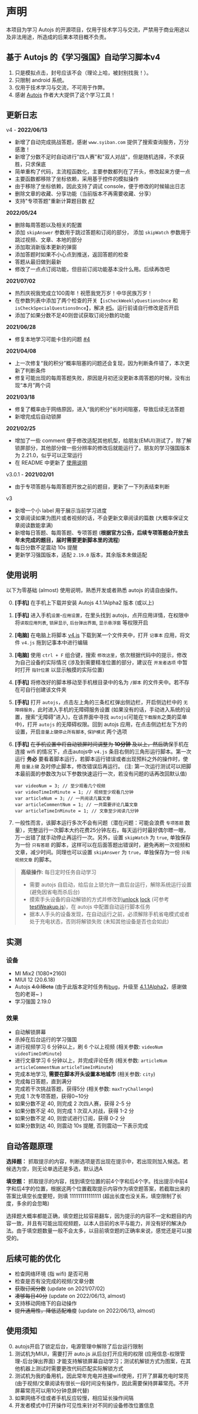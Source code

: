 # 声明

本项目为学习 Autojs 的开源项目，仅用于技术学习与交流，严禁用于商业用途以及非法用途，所造成的后果本项目概不负责。

## 基于 Autojs 的《学习强国》自动学习脚本v4

1. 只是模拟点击，封号应该不会（理论上哈，被封别找我！）。
2. 只限制 android 系统。
3. 仅用于技术学习与交流，不可用于作弊。
4. 感谢 [Autojs](https://github.com/hyb1996/Auto.js) 作者大大提供了这个学习工具！

## 更新日志

v4 - **2022/06/13**

* 新增了自动完成挑战答题，感谢 `www.syiban.com` 提供了搜索查询服务，万分感激！
* 新增了分数不足时自动进行"四人赛"和"双人对战"，但是随机选择，不求获胜，只求保底
* 简单重构了代码，主流程函数化，主要参数都列在了开头，修改起来方便一点
* 主要函数都移除了坐标依赖，采用基于控件的模拟操作
* 由于移除了坐标依赖，因此支持了调试 console，便于修改的时候输出日志
* 删除文章的收藏、分享功能（当前版本不再需要收藏、分享）
* 支持"专项答题"重新计算题目数 [#7](https://github.com/JackZxj/xue-xi-qiang-guo/issues/7)

**2022/05/24**

* 删除每周答题以及相关的配置
* 添加 `skipAnswer` 参数用于跳过答题和订阅的部分， 添加 `skipWatch` 参数用于跳过视频、文章、本地的部分
* 添加取消新版本更新的弹窗
* 添加答题时如果不小心点到推送，返回答题的检查
* 答题从最旧做到最新
* 修改了一点点订阅功能，但目前订阅功能基本没什么用。后续再改吧

**2021/07/02**

* 热烈庆祝我党成立100周年！祝愿我党万岁！中华民族万岁！
* 在参数列表中添加了两个检查的开关【`isCheckWeeklyQuestionsOnce` 和 `isCheckSpecialQuestionsOnce`】，解决 [#5](https://github.com/JackZxj/xue-xi-qiang-guo/issues/5)。运行前请自行修改是否开启
* 添加了如果分数不足40则尝试获取订阅分数的功能

**2021/06/28**

* 修复本地学习可能卡住的问题 [#4](https://github.com/JackZxj/xue-xi-qiang-guo/issues/4)

**2021/04/08**

* 上一次修复“我的积分”概率阻塞的问题还会复现，因为判断条件错了，本次更新了判断条件
* 修复可能出现的每周答题失败，原因是月初还没更新本周答题的时候，没有出现“本月”两个词

**2021/03/18**

* 修复了概率由于网络原因，进入“我的积分”长时间阻塞，导致后续无法答题
* 新增完成后自动锁屏

**2021/02/25**

* 增加了一些 comment 便于修改适配其他机型，给朋友(EMUI)测试了，除了解锁屏部分，其他部分做一些分辨率的修改后就能运行了。朋友的学习强国版本为 2.21.0，似乎可以正常运行
* 在 README 中更新了 [使用说明](#使用说明)

v3.0.1 - **2021/02/01**

* 由于专项答题与每周答题开放之前的题目，更新了一下列表结束判断

v3

* 新增一个小 label 用于展示当前学习进度
* 文章阅读如果为图片或者视频的话，不会更新文章阅读的篇数 (大概率保证文章阅读数能拿满)
* 新增每日答题、每周答题、专项答题 (**根据官方公告，后续专项答题会开放去年未完成的题目，届时需要更新脚本里的流程**)
* 每日分数不足震动 10s 提醒
* 更新学习强国版本，适配 `2.19.0` 版本，其余版本未做适配

## 使用说明

以下为零基础 (almost) 使用说明，熟悉开发或者熟悉 autojs 的请自由操作。

0. **[手机]** 在手机上下载并安装 Autojs 4.1.1Alpha2 版本 (或以上)
1. **[手机]** 进入手机`设置`-`应用设置`，在里头找到 autojs，点开应用详情，在权限中将`读取应用列表`,    `锁屏显示`,    `后台弹出界面`,    `显示悬浮窗` 等权限开启
2. **[电脑]** 在电脑上将脚本 [v4.js](https://raw.githubusercontent.com/JackZxj/xue-xi-qiang-guo/master/v4/v4.js) 下载到某一个文件夹中，打开 `记事本` 应用，将文件 `v4.js` 拖到记事本中进行编辑
3. **[电脑]** 使用 `ctrl + F` 组合键，搜索 `修改这里`，依次根据代码中的提示，修改为自己设备的实际情况 (涉及到需要精准位置的部分，建议在 `开发者选项` 中暂时打开 `指针位置` 以显示触摸的实际位置)
4. **[手机]** 将修改好的脚本移动至手机根目录中的名为 `/脚本` 的文件夹中。若不存在可自行创建该文件夹
5. **[手机]** 打开 `autojs`，点击左上角的三条杠杠弹出侧边栏，开启侧边栏中的 `无障碍服务`，此时进入手机的无障碍服务设置 (如果没有的话，手动进入系统的设置，搜索“无障碍”进入)，在该界面中寻找 `autojs`(可能在`下载服务`之类的菜单中)，打开 `autojs` 的无障碍权限。回到 autojs 应用，在点击侧边栏左下方的设置，开启`音量上键停止所有脚本`, `保护模式` 两个选项
6. **[手机]** ~~在手机设置中将自动锁屏时间调整为 **10分钟** 及以上，然后~~确保手机在连接 wifi 的情况下，点击autojs中 `v4.js` 条目右侧的三角形运行脚本。第一次运行 **务必** 要看着脚本运行，若脚本运行错误或者出现预料之外的操作时，使用 `音量上键` 及时停止脚本，修改错误后再运行。 (注: 第一次运行测试可以把脚本最前面的参数改为以下参数快速运行一次，若没有问题的话再改回默认值)

    ``` JS
    var videoNum = 3; // 至少观看几个视频
    var videoTimeInMinute = 1; // 视频至少观看几分钟
    var articleNum = 3; // 一共阅读几篇文章
    var articleCommentNum = 1; // 一共需要评论几篇文章
    var articleTimeInMinute = 1; // 文章至少阅读几分钟
    ```

7. 一般性而言，该脚本运行多次不会有问题（潜在问题：可能会浪费 `专项答题` 数量），完整运行一次脚本大约花费25分钟左右，每天运行时最好偶尔瞟一眼，万一出错了就手动停止再运行一次。另外，设置 `skipWatch` 为 `true`, 单独保存为一份 `只有答题` 的脚本，这样可以在后面答题出错误时，避免再刷一次视频和文章，减少时间。同理也可以设置 `skipAnswer` 为 `true`，单独保存为一份 `只有视频文章` 的脚本。


> **高级操作:** 每日定时任务自动学习
> * 需要 autojs 自启动，给后台上锁允许一直后台运行，解除系统运行设置(避免因省电而杀后台)
> * 摸索手头设备的自动解锁的方式并修改到[unlock](https://github.com/JackZxj/xue-xi-qiang-guo/blob/master/v4/v4.js#L21) [lock](https://github.com/JackZxj/xue-xi-qiang-guo/blob/master/v4/v4.js#L38) (可参考[testWeakup.js](../v3/testWeakup.js))，在 autojs 中配置自动运行脚本任务 
> * 据本人手头的设备发现，在自动运行之前，必须解除手机省电模式或者处于充电状态，否则将解锁失败 (未知其他设备是否也会如此)


## 实测

### 设备

* MI Mix2 (1080*2160) 
* MIUI 12 (20.6.18)
* Autojs ~~4.0.1Beta~~ (由于此版本定时任务有[bug](https://github.com/hyb1996/Auto.js/issues/336)，升级至 [4.1.1Alpha2](https://github.com/Ericwyn/Auto.js/releases)，感谢做包的老哥~ )
* 学习强国 2.19.0

### 效果

* 自动解锁屏幕
* 杀掉在后台运行的学习强国
* 进行视频学习 6 分钟以上，刷 6 个以上视频 (相关参数: `videoNum` `videoTimeInMinute`)
* 进行文章学习 6 分钟以上，并完成评论任务 (相关参数: `articleNum` `articleCommentNum` `articleTimeInMinute`)
* 完成本地学习, **需要在脚本开头设置本地城市** (相关参数: `city`)
* 完成每日答题，直到满分
* 完成若干次挑战答题，获得5分 (相关参数: `maxTryChallenge`)
* 完成 1 次专项答题，获得0~10分
* 如果分数不足 40, 则完成 2 次四人赛，获得 2-5 分
* 如果分数不足 40, 则完成 1 次双人对战，获得 1-2 分
* 如果分数不足 40, 则尝试进行订阅，获得 0-2 分
* 如果分数到达 40, 则震动 10s 提醒, 否则震动一下表示完成

## 自动答题原理

**选择题：** 抓取提示的内容，判断选项是否出现在提示中，若出现则加入候选。若候选为空，则无论单选还是多选，默认选A

**填空题：** 抓取提示的内容，找到填空位置的前4个字和后4个字。找出提示中前4字和后4字的位置，根据这两个位置截取提示内容作为填空题答案，若截取出来的答案比填空长度要短，则填 111111111111111 (超出长度也没关系，填空限制了长度，多余的会忽略)

选择题大概率都能正确，填空题比较容易翻车，因为提示的内容不一定和题目的内容一致，并且有可能出现视频题，以本人目前的水平与能力，并没有好的解决办法。由于填空题数量一般不会太多，以目前填空题的正确率来说，感觉还是可以接受的。

## 后续可能的优化

* 检查网络环境 (指 wifi) 是否可用
* 检查是否有没完成的视频/文章分数
* ~~获取订阅分数~~ (update on 2021/07/02)
* ~~凑够每日40分~~ (update on 2022/06/13, almost)
* 支持移动网络下的自动操作
* ~~提升通用性，降低适配难度~~ (update on 2022/06/13, almost)

## 使用须知

0. autojs开启了锁定后台，电源管理中解除了后台运行限制
1. 测试机为MIUI，需要打开 auto.js 从后台打开应用的权限 (应用信息-权限管理-后台弹出界面) 才能支持解锁屏幕自动学习；测试机解锁方式为图案，在其他机器上测试时需要更改代码匹配实际解锁方式
2. 测试机为我的备用机，因此常年充电并连接wifi使用，打开了屏幕充电时常亮 (由于视频/文章阅读有很长一段时间没有操作，因此需要保持屏幕常亮。不开屏幕常亮可以用10分钟息屏代替)
3. 如果网络不佳或者手机反应较慢，相应延长操作间隔
4. 开发者模式中打开操作可见性来针对不同的设备修改位置信息
